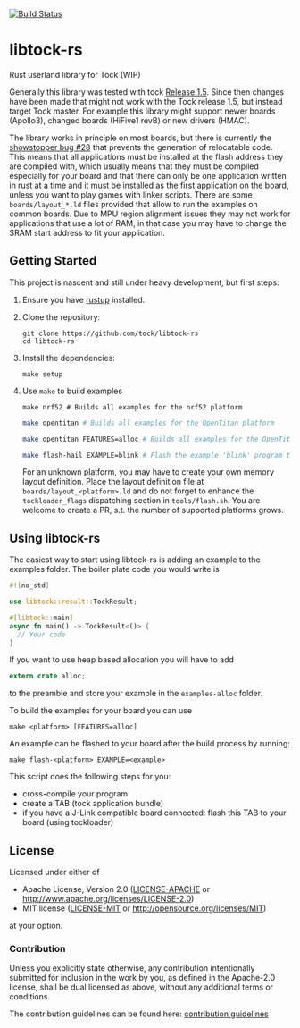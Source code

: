 [![Build Status](https://travis-ci.org/tock/libtock-rs.svg?branch=master)](https://travis-ci.org/tock/libtock-rs)

# libtock-rs

Rust userland library for Tock (WIP)

Generally this library was tested with tock [Release 1.5](https://github.com/tock/tock/releases/tag/release-1.5).
Since then changes have been made that might not work with the Tock
release 1.5, but instead target Tock master. For example this library
might support newer boards (Apollo3), changed boards (HiFive1 revB) or
new drivers (HMAC).

The library works in principle on most boards, but there is currently the [showstopper
bug #28](https://github.com/tock/libtock-rs/issues/28) that prevents
the generation of relocatable code. This means that all applications
must be installed at the flash address they are compiled with, which
usually means that they must be compiled especially for your board
and that there can only be one application written in rust at a time
and it must be installed as the first application on the board, unless
you want to play games with linker scripts.
There are some `boards/layout_*.ld` files provided that allow to run the
examples on common boards.
Due to MPU region alignment issues they may not work for applications
that use a lot of RAM, in that case you may have to change the SRAM
start address to fit your application.

## Getting Started

This project is nascent and still under heavy development, but first steps:

1.  Ensure you have [rustup](https://www.rustup.rs/) installed.

1.  Clone the repository:

    ```shell
    git clone https://github.com/tock/libtock-rs
    cd libtock-rs
    ```

1.  Install the dependencies:

    ```shell
    make setup
    ```

1.  Use `make` to build examples

    ```shell
    make nrf52 # Builds all examples for the nrf52 platform
    ```

    ```bash
    make opentitan # Builds all examples for the OpenTitan platform
    ```

    ```bash
    make opentitan FEATURES=alloc # Builds all examples for the OpenTitan platform, with alloc feature enabled
    ```

    ```bash
    make flash-hail EXAMPLE=blink # Flash the example 'blink' program to the hail platform
    ```

    For an unknown platform, you may have to create your own memory layout definition. Place the layout definition file at `boards/layout_<platform>.ld` and do not forget to enhance the `tockloader_flags` dispatching section in `tools/flash.sh`. You are welcome to create a PR, s.t. the number of supported platforms grows.

## Using libtock-rs

The easiest way to start using libtock-rs is adding an example to the examples folder.
The boiler plate code you would write is

```rust
#![no_std]

use libtock::result::TockResult;

#[libtock::main]
async fn main() -> TockResult<()> {
  // Your code
}
```

If you want to use heap based allocation you will have to add

```rust
extern crate alloc;
```

to the preamble and store your example in the `examples-alloc` folder.

To build the examples for your board you can use

```shell
make <platform> [FEATURES=alloc]
```

An example can be flashed to your board after the build process by running:

```shell
make flash-<platform> EXAMPLE=<example>
```

This script does the following steps for you:

- cross-compile your program
- create a TAB (tock application bundle)
- if you have a J-Link compatible board connected: flash this TAB to your board (using tockloader)


## License

Licensed under either of

- Apache License, Version 2.0
  ([LICENSE-APACHE](LICENSE-APACHE) or http://www.apache.org/licenses/LICENSE-2.0)
- MIT license
  ([LICENSE-MIT](LICENSE-MIT) or http://opensource.org/licenses/MIT)

at your option.

### Contribution

Unless you explicitly state otherwise, any contribution intentionally submitted
for inclusion in the work by you, as defined in the Apache-2.0 license, shall be
dual licensed as above, without any additional terms or conditions.

The contribution guidelines can be found here: [contribution guidelines](CONTRIBUTING.md)
